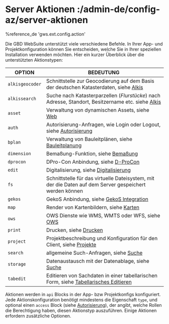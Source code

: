 # Server Aktionen :/admin-de/config-az/server-aktionen

%reference_de 'gws.ext.config.action'

Die GBD WebSuite unterstützt viele verschiedene Befehle. In Ihrer App- und Projektkonfiguration können Sie entscheiden, welche Sie in Ihrer speziellen Installation verwenden möchten.
Hier ein kurzer Überblick über die unterstützten Aktionstypen:

| OPTION | BEDEUTUNG |
|---|---|
| ``alkisgeocoder`` | Schnittstelle zur Geocodierung auf dem Basis der deutschen Katasterdaten, siehe [Alkis](/admin-de/config-az/alkis) |
| ``alkissearch`` | Suche nach Katasterparzellen (*Flurstücke*) nach Adresse, Standort, Besitzername etc. siehe [Alkis](/admin-de/config-az/alkis) |
| ``asset`` | Verwaltung von dynamischen Assets, siehe [Web](/admin-de/config-az/web) |
| ``auth`` | Autorisierung-Anfragen, wie Login oder Logout, siehe [Autorisierung](/admin-de/config-az/autorisierung) |
| ``bplan`` | Verwaltung von Bauleitplänen, siehe [Bauleitplanung](/admin-de/config-az/bplan) |
| ``dimension`` |  Bemaßung-Funktion, siehe [Bemaßung](/admin-de/config-az/bemassung) |
| ``dprocon`` | DPro-Con Anbindung, siehe [D-ProCon](/admin-de/config-az/dprocon) |
| ``edit`` | Digitalisierung, siehe [Digitalisierung](/admin-de/plugin/edit) |
| ``fs`` | Schnittstelle für das virtuelle Dateisystem, mit der die Daten auf dem Server gespeichert werden können |
| ``gekos`` | GekoS Anbindung, siehe [GekoS Integration](/admin-de/config-az/gekos) |
| ``map`` | Render von Kartenbildern, siehe [Karten](/admin-de/config-az/karten) |
| ``ows`` | OWS Dienste wie WMS, WMTS oder WFS, siehe [OWS](/admin-de/config-az/ows) |
| ``print`` | Drucken, siehe [Drucken](/admin-de/config-az/drucken) |
| ``project`` | Projektbeschreibung und Konfiguration für den Client, siehe [Projekte](/admin-de/config-az/projekte) |
| ``search`` | allgemeine Such-Anfragen, siehe [Suche](/admin-de/config-az/suche) |
| ``storage`` | Datenaustausch mit der Datenablage, siehe [Suche](/admin-de/config-az/suche) |
| ``tabedit`` | Editieren von Sachdaten in einer tabellarischen Form, siehe [Tabellarisches Editieren](/admin-de/plugin/tabedit) |

Aktionen werden in ``api`` Blocks in der App- bzw Projektkonfigs konfiguriert. Jede Aktionskonfiguration benötigt mindestens die Eigenschaft ``type``, und optional einen ``access`` Block (siehe [Autorisierung](/admin-de/config-az/autorisierung)), der angibt, welche Rollen die Berechtigung haben, diesen Aktionstyp auszuführen. Einige Aktionen erfordern zusätzliche Optionen.
